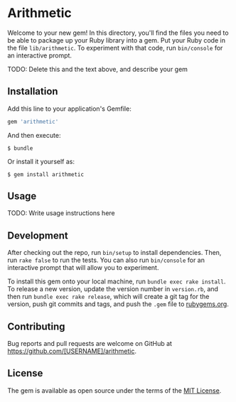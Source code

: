 # Arithmetic

Welcome to your new gem! In this directory, you'll find the files you need to be able to package up your Ruby library into a gem. Put your Ruby code in the file `lib/arithmetic`. To experiment with that code, run `bin/console` for an interactive prompt.

TODO: Delete this and the text above, and describe your gem

## Installation

Add this line to your application's Gemfile:

```ruby
gem 'arithmetic'
```

And then execute:

    $ bundle

Or install it yourself as:

    $ gem install arithmetic

## Usage

TODO: Write usage instructions here

## Development

After checking out the repo, run `bin/setup` to install dependencies. Then, run `rake false` to run the tests. You can also run `bin/console` for an interactive prompt that will allow you to experiment.

To install this gem onto your local machine, run `bundle exec rake install`. To release a new version, update the version number in `version.rb`, and then run `bundle exec rake release`, which will create a git tag for the version, push git commits and tags, and push the `.gem` file to [rubygems.org](https://rubygems.org).

## Contributing

Bug reports and pull requests are welcome on GitHub at https://github.com/[USERNAME]/arithmetic.


## License

The gem is available as open source under the terms of the [MIT License](http://opensource.org/licenses/MIT).

